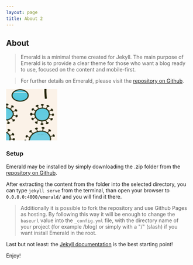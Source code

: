 ```yaml
---
layout: page
title: About 2
---
```

## About
> Emerald is a minimal theme created for Jekyll. The main purpose of Emerald is to provide a clear theme for those who want a blog ready to use, focused on the content and mobile-first.

> For further details on Emerald, please visit the [repository on Github](https://github.com/KingFelix/emerald/).

![OMR Logo](img/logo2.png "OMRs")

### Setup
Emerald may be installed by simply downloading the .zip folder from the [repository on Github](https://github.com/KingFelix/emerald/archive/master.zip).

After extracting the content from the folder into the selected directory, you can type ``jekyll serve`` from the terminal, than open your browser to ``0.0.0.0:4000/emerald/`` and you will find it there.

> Additionally it is possible to fork the repository and use Github Pages as hosting. By following this way it will be enough to change the ``baseurl`` value into the ``_config.yml`` file, with the directory name of your project (for example /blog) or simply with a "/" (slash) if you want install Emerald in the root. 

Last but not least: the [Jekyll documentation](http://jekyllrb.com) is the best starting point!

Enjoy!
